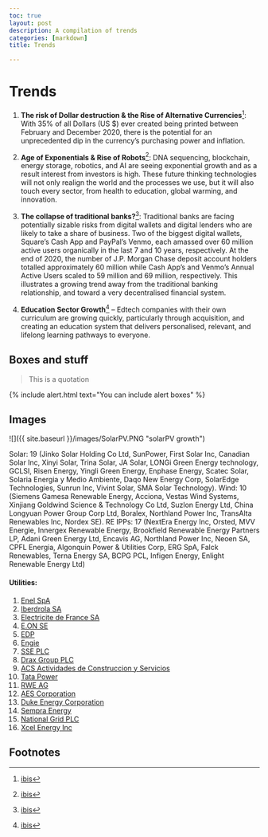 ```yaml
---
toc: true
layout: post
description: A compilation of trends
categories: [markdown]
title: Trends 

---
```


# Trends


1. **The risk of Dollar destruction & the Rise of Alternative Currencies**[^1]: With 35% of all Dollars (US $) ever created being printed between February and December 2020, there is the potential for an unprecedented dip in the currency’s purchasing power and inflation.

2. **Age of Exponentials & Rise of Robots**[^1]: DNA sequencing, blockchain, energy storage, robotics, and AI are seeing exponential growth and as a result interest from investors is high. These future thinking technologies will not only realign the world and the processes we use, but it will also touch every sector, from health to education, global warming, and innovation. 

3. **The collapse of traditional banks?**[^1]: Traditional banks are facing potentially sizable risks from digital wallets and digital lenders who are likely to take a share of business. Two of the biggest digital wallets, Square’s Cash App and PayPal’s Venmo, each amassed over 60 million active users organically in the last 7 and 10 years, respectively.  At the end of 2020, the number of J.P. Morgan Chase deposit account holders totalled approximately 60 million while Cash App’s and Venmo’s Annual Active Users scaled to 59 million and 69 million, respectively. This illustrates a growing trend away from the traditional banking relationship, and toward a very decentralised financial system. 

4. **Education Sector Growth**[^1] – Edtech companies with their own curriculum are growing quickly, particularly through acquisition, and creating an education system that delivers personalised, relevant, and lifelong learning pathways to everyone. 



## Boxes and stuff

> This is a quotation

{% include alert.html text="You can include alert boxes" %}


## Images

![]({{ site.baseurl }}/images/SolarPV.PNG "solarPV growth")

Solar: 19 (Jinko Solar Holding Co Ltd, SunPower, First Solar Inc, Canadian Solar Inc, Xinyi Solar, Trina Solar, JA Solar,
LONGi Green Energy technology, GCLSI, Risen Energy, Yingli Green Energy, Enphase Energy, Scatec Solar, Solaria
Energia y Medio Ambiente, Daqo New Energy Corp, SolarEdge Technologies, Sunrun Inc, Vivint Solar, SMA Solar
Technology).
Wind: 10 (Siemens Gamesa Renewable Energy, Acciona, Vestas Wind Systems, Xinjiang Goldwind Science & Technology
Co Ltd, Suzlon Energy Ltd, China Longyuan Power Group Corp Ltd, Boralex, Northland Power Inc, TransAlta Renewables
Inc, Nordex SE).
RE IPPs: 17 (NextEra Energy Inc, Orsted, MVV Energie, Innergex Renewable Energy, Brookfield Renewable Energy
Partners LP, Adani Green Energy Ltd, Encavis AG, Northland Power Inc, Neoen SA, CPFL Energia, Algonquin Power &
Utilities Corp, ERG SpA, Falck Renewables, Terna Energy SA, BCPG PCL, Infigen Energy, Enlight Renewable Energy Ltd)

#### Utilities: 
1. [Enel SpA](https://www.google.com/finance/quote/ENEL:BIT?hl=en-GB&window=MAX)
2. [Iberdrola SA](https://www.google.com/finance/quote/IBE:BME?hl=en-GB&window=MAX)
3. [Electricite de France SA](https://www.google.com/finance/quote/EDF:EPA?hl=en-GB&window=MAX)
4. [E.ON SE](https://www.google.com/finance/quote/EOAN:ETR?hl=en-GB&window=MAX)
5. [EDP](https://www.google.com/finance/quote/EDP:ELI?hl=en-GB&window=MAX)
6. [Engie](https://www.google.com/finance/quote/ENGI:EPA?hl=en-GB&window=MAX)
7. [SSE PLC](https://www.google.com/finance/quote/SSE:LON?hl=en-GB&window=MAX)
8. [Drax Group PLC](https://www.google.com/finance/quote/DRX:LON?hl=en-GB&window=MAX)
9. [ACS Actividades de Construccion y Servicios](https://www.google.com/finance/quote/ACS:BME?hl=en-GB&window=MAX)
10. [Tata Power](https://www.google.com/finance/quote/TATAPOWER:NSE?hl=en-GB&window=MAX)
11. [RWE AG](https://www.google.com/finance/quote/RWE:ETR?hl=en-GB&window=MAX)
12. [AES Corporation](https://www.google.com/finance/quote/AES:NYSE?hl=en-GB&window=MAX)
13. [Duke Energy Corporation](https://www.google.com/finance/quote/DUK:NYSE?hl=en-GB&window=MAX)
14. [Sempra Energy](https://www.google.com/finance/quote/SRE:NYSE?hl=en-GB&window=MAX)
15. [National Grid PLC](https://www.google.com/finance/quote/NG:LON?hl=en-GB&window=MAX)
16. [Xcel Energy Inc](https://www.google.com/finance/quote/XEL:NASDAQ?hl=en-GB&window=MAX)

## Footnotes

[^1]: [ibis](https://ibsintelligence.com/ibsi-news/5-top-investment-trends-to-watch-out-for-in-2021/)
